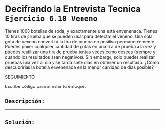 # Decifrando la Entrevista Tecnica `Ejercicio 6.10 Veneno`

Tienes 1000 botellas de soda, y exactamente una está envenenada. Tienes 10 tiras de prueba que se pueden usar para detectar el veneno. Una sola gota de veneno convertirá la tira de prueba en positiva permanentemente. Puedes poner cualquier cantidad de gotas en una tira de prueba a la vez y puedes reutilizar una tira de prueba tantas veces como desees (siempre y cuando los resultados sean negativos). Sin embargo, solo puedes realizar pruebas una vez al día y se tarda siete días en obtener un resultado. ¿Cómo descubrirías la botella envenenada en la menor cantidad de días posible?

SEGUIMIENTO

Escribe código para simular tu enfoque.

## `Descripción:`

---

## `Solución:`
